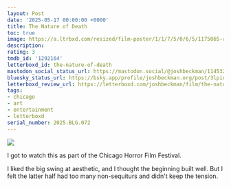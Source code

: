 ```yaml
---
layout: Post
date: '2025-05-17 00:00:00 +0000'
title: The Nature of Death
toc: true
image: https://a.ltrbxd.com/resized/film-poster/1/1/7/5/0/6/5/1175065-ranger-danger-0-600-0-900-crop.jpg?v=17c0db33c0
description:
rating: 3
tmdb_id: '1292164'
letterboxd_id: the-nature-of-death
mastodon_social_status_url: https://mastodon.social/@joshbeckman/114532885485444046
bluesky_status_url: https://bsky.app/profile/joshbeckman.org/post/3lpiuakjrqw2t
letterboxd_review_url: https://letterboxd.com/joshbeckman/film/the-nature-of-death/
tags:
- chicago
- art
- entertainment
- letterboxd
serial_number: 2025.BLG.072
---
```

 <p><img src="https://a.ltrbxd.com/resized/film-poster/1/1/7/5/0/6/5/1175065-ranger-danger-0-600-0-900-crop.jpg?v=17c0db33c0"/></p> <p>I got to watch this as part of the Chicago Horror Film Festival.</p><p>I liked the big swing at aesthetic, and I thought the beginning built well. But I felt the latter half had too many non-sequiturs and didn't keep the tension.</p> 

